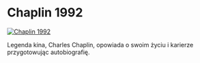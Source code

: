 Chaplin 1992 
=============
[![Chaplin 1992 ](http://vidos.pl/images/player.gif)](http://vidos.pl/chaplin-1992)

 Legenda kina, Charles Chaplin, opowiada o swoim życiu i karierze przygotowując autobiografię.
